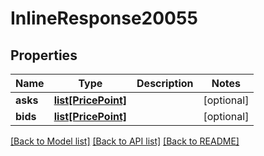 # InlineResponse20055

## Properties
Name | Type | Description | Notes
------------ | ------------- | ------------- | -------------
**asks** | [**list[PricePoint]**](PricePoint.md) |  | [optional] 
**bids** | [**list[PricePoint]**](PricePoint.md) |  | [optional] 

[[Back to Model list]](../README.md#documentation-for-models) [[Back to API list]](../README.md#documentation-for-api-endpoints) [[Back to README]](../README.md)


